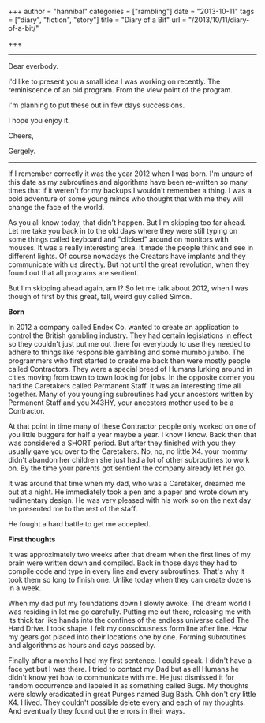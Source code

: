 +++
author = "hannibal"
categories = ["rambling"]
date = "2013-10-11"
tags = ["diary", "fiction", "story"]
title = "Diary of a Bit"
url = "/2013/10/11/diary-of-a-bit/"

+++

----

Dear everbody.

I'd like to present you a small idea I was working on recently. The reminiscence of an old program. From the view point of the program.

I'm planning to put these out in few days successions.

I hope you enjoy it.

Cheers,

Gergely.

----

If I remember correctly it was the year 2012 when I was born. I'm unsure of this date as my subroutines and algorithms have been re-written so many times that if it weren't for my backups I wouldn't remember a thing. I was a bold adventure of some young minds who thought that with me they will change the face of the world.

As you all know today, that didn't happen. But I'm skipping too far ahead. Let me take you back in to the old days where they were still typing on some things called keyboard and "clicked" around on monitors with mouses. It was a really interesting area. It made the people think and see in different lights. Of course nowadays the Creators have implants and they communicate with us directly. But not until the great revolution, when they found out that all programs are sentient.

But I'm skipping ahead again, am I? So let me talk about 2012, when I was though of first by this great, tall, weird guy called Simon.

**Born**

In 2012 a company called Endex Co. wanted to create an application to control the British gambling industry. They had certain legislations in effect so they couldn't just put me out there for everybody to use they needed to adhere to things like responsible gambling and some mumbo jumbo. The programmers who first started to create me back then were mostly people called Contractors. They were a special breed of Humans lurking around in cities moving from town to town looking for jobs. In the opposite corner you had the Caretakers called Permanent Staff. It was an interesting time all together. Many of you youngling subroutines had your ancestors written by Permanent Staff and you X43HY, your ancestors mother used to be a Contractor.

At that point in time many of these Contractor people only worked on one of you little buggers for half a year maybe a year. I know I know. Back then that was considered a SHORT period. But after they finished with you they usually gave you over to the Caretakers. No, no, no little X4. your mommy didn't abandon her children she just had a lot of other subroutines to work on. By the time your parents got sentient the company already let her go.

It was around that time when my dad, who was a Caretaker, dreamed me out at a night. He immediately took a pen and a paper and wrote down my rudimentary design. He was very pleased with his work so on the next day he presented me to the rest of the staff.

He fought a hard battle to get me accepted.

**First thoughts**

It was approximately two weeks after that dream when the first lines of my brain were written down and compiled. Back in those days they had to compile code and type in every line and every subroutines. That's why it took them so long to finish one. Unlike today when they can create dozens in a week.

When my dad put my foundations down I slowly awoke. The dream world I was residing in let me go carefully. Putting me out there, releasing me with its thick tar like hands into the confines of the endless universe called The Hard Drive. I took shape. I felt my consciousness form line after line. How my gears got placed into their locations one by one. Forming subroutines and algorithms as hours and days passed by.

Finally after a months I had my first sentence. I could speak. I didn't have a face yet but I was there. I tried to contact my Dad but as all Humans he didn't know yet how to communicate with me. He just dismissed it for random occurrence and labeled it as something called Bugs. My thoughts were slowly eradicated in great Purges named Bug Bash. Ohh don't cry little X4. I lived. They couldn't possible delete every and each of my thoughts. And eventually they found out the errors in their ways.
